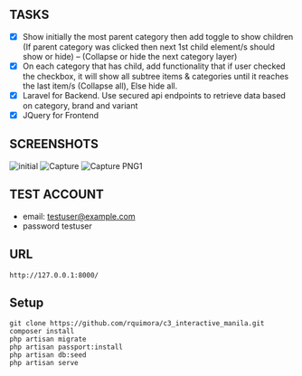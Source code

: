 ## TASKS
- [X] Show initially the most parent category then add toggle to show children (If parent
category was clicked then next 1st child element/s should show or hide) – (Collapse or
hide the next category layer)
- [X] On each category that has child, add functionality that if user checked the checkbox, it
will show all subtree items & categories until it reaches the last item/s (Collapse all), Else
hide all.
- [X] Laravel for Backend. Use secured api endpoints to retrieve data based on category, brand and variant
- [X] JQuery for Frontend

## SCREENSHOTS
![initial](https://user-images.githubusercontent.com/72032410/124047687-4f209280-da47-11eb-8c99-15f479cef511.PNG)
![Capture](https://user-images.githubusercontent.com/72032410/124047469-d9b4c200-da46-11eb-9e9f-17bf52e12fa2.PNG)
![Capture PNG1](https://user-images.githubusercontent.com/72032410/124047598-24363e80-da47-11eb-9a0e-7a61fe8fde81.PNG)

## TEST ACCOUNT
- email: testuser@example.com
- password testuser

## URL
```
http://127.0.0.1:8000/
```

## Setup
``` 
git clone https://github.com/rquimora/c3_interactive_manila.git
composer install
php artisan migrate
php artisan passport:install
php artisan db:seed
php artisan serve
```
